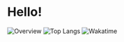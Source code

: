 # Hello!

![Overview](https://github-readme-stats.vercel.app/api?username=Luna5ama&count_private=true&include_all_commits=true&card_width=100&title_color=CC88BB&line_height=27&text_color=885566&bg_color=FFFFFF)
![Top Langs](https://github-readme-stats.vercel.app/api/top-langs/?username=Luna5ama&&langs_count=3&card_height=500&card_width=100&title_color=CC88BB&text_color=885566&bg_color=FFFFFF)
![Wakatime](https://github-readme-stats.vercel.app/api/wakatime?username=Luna5ama&card_width=250&title_color=CC88BB&langs_count=5&text_color=885566&bg_color=bg_color=FFFFFF)
